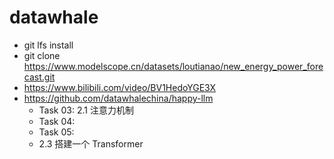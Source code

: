 # datawhale
  - git lfs install
  - git clone https://www.modelscope.cn/datasets/loutianao/new_energy_power_forecast.git
  - https://www.bilibili.com/video/BV1HedoYGE3X
  - https://github.com/datawhalechina/happy-llm
    - Task 03: 2.1 注意力机制
    - Task 04: 
    - Task 05:
    - 2.3 搭建一个 Transformer
